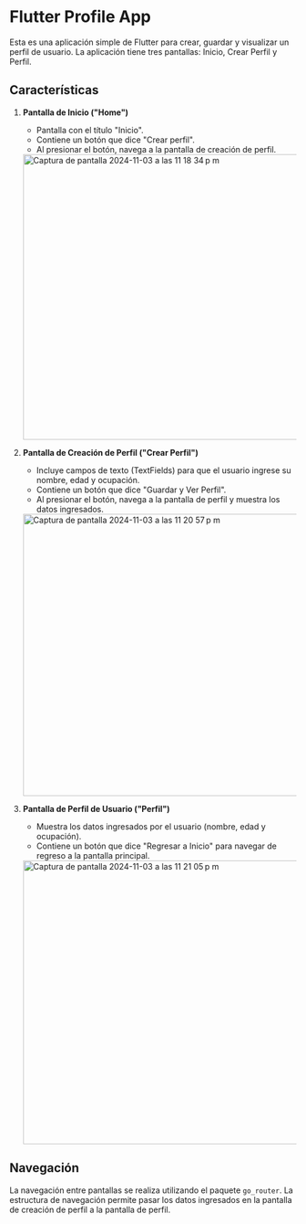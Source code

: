 # Flutter Profile App

Esta es una aplicación simple de Flutter para crear, guardar y visualizar un perfil de usuario. La aplicación tiene tres pantallas: Inicio, Crear Perfil y Perfil.

## Características

1. **Pantalla de Inicio ("Home")**
   - Pantalla con el título "Inicio".
   - Contiene un botón que dice "Crear perfil".
   - Al presionar el botón, navega a la pantalla de creación de perfil.

   <img width="500" alt="Captura de pantalla 2024-11-03 a las 11 18 34 p m" src="https://github.com/user-attachments/assets/7bb8a068-747d-4311-8ac7-d94b5cb0267a">


2. **Pantalla de Creación de Perfil ("Crear Perfil")**
   - Incluye campos de texto (TextFields) para que el usuario ingrese su nombre, edad y ocupación.
   - Contiene un botón que dice "Guardar y Ver Perfil".
   - Al presionar el botón, navega a la pantalla de perfil y muestra los datos ingresados.

   <img width="494" alt="Captura de pantalla 2024-11-03 a las 11 20 57 p m" src="https://github.com/user-attachments/assets/d7a7a445-d761-403b-b1c9-b4eb52bfae90">


3. **Pantalla de Perfil de Usuario ("Perfil")**
   - Muestra los datos ingresados por el usuario (nombre, edad y ocupación).
   - Contiene un botón que dice "Regresar a Inicio" para navegar de regreso a la pantalla principal.

   <img width="497" alt="Captura de pantalla 2024-11-03 a las 11 21 05 p m" src="https://github.com/user-attachments/assets/eaec06a9-b66a-4789-b1c6-09a5fa63ddbf">


## Navegación

La navegación entre pantallas se realiza utilizando el paquete `go_router`. La estructura de navegación permite pasar los datos ingresados en la pantalla de creación de perfil a la pantalla de perfil.
